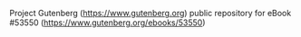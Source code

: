 Project Gutenberg (https://www.gutenberg.org) public repository for
eBook #53550 (https://www.gutenberg.org/ebooks/53550)

